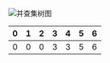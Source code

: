 ![并查集树图](https://upload-images.jianshu.io/upload_images/5970830-6e9c9c2aa9ae025d.png?imageMogr2/auto-orient/strip|imageView2/2/w/532/format/webp)


|0|1|2|3|4|5|6|
|-|-|-|-|-|-|-|
|0|0|0|3|3|5|6|